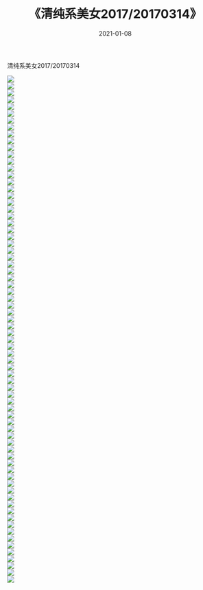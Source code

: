 ﻿---
layout: post
title:  《清纯系美女2017/20170314》
date:   2021-01-08
img: http://img.660000.xyz/Sharelink/清纯系美女/2017/20170314/000.jpg
categories: [美女, 清纯, 唯美]
---

清纯系美女2017/20170314

 ![](http://img.660000.xyz/Sharelink/清纯系美女/2017/20170314/001.png) <br>![](http://img.660000.xyz/Sharelink/清纯系美女/2017/20170314/002.png) <br>![](http://img.660000.xyz/Sharelink/清纯系美女/2017/20170314/003.png) <br>![](http://img.660000.xyz/Sharelink/清纯系美女/2017/20170314/004.png) <br>![](http://img.660000.xyz/Sharelink/清纯系美女/2017/20170314/005.png) <br>![](http://img.660000.xyz/Sharelink/清纯系美女/2017/20170314/006.png) <br>![](http://img.660000.xyz/Sharelink/清纯系美女/2017/20170314/007.png) <br>![](http://img.660000.xyz/Sharelink/清纯系美女/2017/20170314/008.png) <br>![](http://img.660000.xyz/Sharelink/清纯系美女/2017/20170314/009.png) <br>![](http://img.660000.xyz/Sharelink/清纯系美女/2017/20170314/010.png) <br>![](http://img.660000.xyz/Sharelink/清纯系美女/2017/20170314/011.png) <br>![](http://img.660000.xyz/Sharelink/清纯系美女/2017/20170314/012.png) <br>![](http://img.660000.xyz/Sharelink/清纯系美女/2017/20170314/013.png) <br>![](http://img.660000.xyz/Sharelink/清纯系美女/2017/20170314/014.png) <br>![](http://img.660000.xyz/Sharelink/清纯系美女/2017/20170314/015.png) <br>![](http://img.660000.xyz/Sharelink/清纯系美女/2017/20170314/016.png) <br>![](http://img.660000.xyz/Sharelink/清纯系美女/2017/20170314/017.png) <br>![](http://img.660000.xyz/Sharelink/清纯系美女/2017/20170314/018.png) <br>![](http://img.660000.xyz/Sharelink/清纯系美女/2017/20170314/019.png) <br>![](http://img.660000.xyz/Sharelink/清纯系美女/2017/20170314/020.png) <br>![](http://img.660000.xyz/Sharelink/清纯系美女/2017/20170314/021.png) <br>![](http://img.660000.xyz/Sharelink/清纯系美女/2017/20170314/022.png) <br>![](http://img.660000.xyz/Sharelink/清纯系美女/2017/20170314/023.png) <br>![](http://img.660000.xyz/Sharelink/清纯系美女/2017/20170314/024.png) <br>![](http://img.660000.xyz/Sharelink/清纯系美女/2017/20170314/025.png) <br>![](http://img.660000.xyz/Sharelink/清纯系美女/2017/20170314/026.png) <br>![](http://img.660000.xyz/Sharelink/清纯系美女/2017/20170314/027.png) <br>![](http://img.660000.xyz/Sharelink/清纯系美女/2017/20170314/028.png) <br>![](http://img.660000.xyz/Sharelink/清纯系美女/2017/20170314/029.png) <br>![](http://img.660000.xyz/Sharelink/清纯系美女/2017/20170314/030.png) <br>![](http://img.660000.xyz/Sharelink/清纯系美女/2017/20170314/031.png) <br>![](http://img.660000.xyz/Sharelink/清纯系美女/2017/20170314/032.png) <br>![](http://img.660000.xyz/Sharelink/清纯系美女/2017/20170314/033.png) <br>![](http://img.660000.xyz/Sharelink/清纯系美女/2017/20170314/034.png) <br>![](http://img.660000.xyz/Sharelink/清纯系美女/2017/20170314/035.png) <br>![](http://img.660000.xyz/Sharelink/清纯系美女/2017/20170314/036.png) <br>![](http://img.660000.xyz/Sharelink/清纯系美女/2017/20170314/037.png) <br>![](http://img.660000.xyz/Sharelink/清纯系美女/2017/20170314/038.png) <br>![](http://img.660000.xyz/Sharelink/清纯系美女/2017/20170314/039.png) <br>![](http://img.660000.xyz/Sharelink/清纯系美女/2017/20170314/040.png) <br>![](http://img.660000.xyz/Sharelink/清纯系美女/2017/20170314/041.png) <br>![](http://img.660000.xyz/Sharelink/清纯系美女/2017/20170314/042.png) <br>![](http://img.660000.xyz/Sharelink/清纯系美女/2017/20170314/043.png) <br>![](http://img.660000.xyz/Sharelink/清纯系美女/2017/20170314/044.png) <br>![](http://img.660000.xyz/Sharelink/清纯系美女/2017/20170314/045.png) <br>![](http://img.660000.xyz/Sharelink/清纯系美女/2017/20170314/046.png) <br>![](http://img.660000.xyz/Sharelink/清纯系美女/2017/20170314/047.png) <br>![](http://img.660000.xyz/Sharelink/清纯系美女/2017/20170314/048.png) <br>![](http://img.660000.xyz/Sharelink/清纯系美女/2017/20170314/049.png) <br>![](http://img.660000.xyz/Sharelink/清纯系美女/2017/20170314/050.png) <br>![](http://img.660000.xyz/Sharelink/清纯系美女/2017/20170314/051.png) <br>![](http://img.660000.xyz/Sharelink/清纯系美女/2017/20170314/052.png) <br>![](http://img.660000.xyz/Sharelink/清纯系美女/2017/20170314/053.png) <br>![](http://img.660000.xyz/Sharelink/清纯系美女/2017/20170314/054.png) <br>![](http://img.660000.xyz/Sharelink/清纯系美女/2017/20170314/055.png) <br>![](http://img.660000.xyz/Sharelink/清纯系美女/2017/20170314/056.png) <br>![](http://img.660000.xyz/Sharelink/清纯系美女/2017/20170314/057.png) <br>![](http://img.660000.xyz/Sharelink/清纯系美女/2017/20170314/058.png) <br>![](http://img.660000.xyz/Sharelink/清纯系美女/2017/20170314/059.png) <br>![](http://img.660000.xyz/Sharelink/清纯系美女/2017/20170314/060.png) <br>![](http://img.660000.xyz/Sharelink/清纯系美女/2017/20170314/061.png) <br>![](http://img.660000.xyz/Sharelink/清纯系美女/2017/20170314/062.png) <br>![](http://img.660000.xyz/Sharelink/清纯系美女/2017/20170314/063.png) <br>![](http://img.660000.xyz/Sharelink/清纯系美女/2017/20170314/064.png) <br>![](http://img.660000.xyz/Sharelink/清纯系美女/2017/20170314/065.png) <br>![](http://img.660000.xyz/Sharelink/清纯系美女/2017/20170314/066.png) <br>![](http://img.660000.xyz/Sharelink/清纯系美女/2017/20170314/067.png) <br>![](http://img.660000.xyz/Sharelink/清纯系美女/2017/20170314/068.png) <br>![](http://img.660000.xyz/Sharelink/清纯系美女/2017/20170314/069.png) <br>![](http://img.660000.xyz/Sharelink/清纯系美女/2017/20170314/070.png) <br>![](http://img.660000.xyz/Sharelink/清纯系美女/2017/20170314/071.png) <br>![](http://img.660000.xyz/Sharelink/清纯系美女/2017/20170314/072.png) <br>![](http://img.660000.xyz/Sharelink/清纯系美女/2017/20170314/073.png) <br>![](http://img.660000.xyz/Sharelink/清纯系美女/2017/20170314/074.png) <br>
